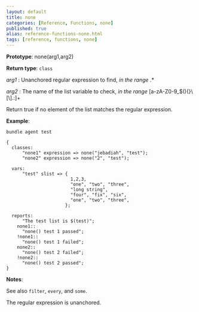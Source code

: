 ```yaml
---
layout: default
title: none
categories: [Reference, Functions, none]
published: true
alias: reference-functions-none.html
tags: [reference, functions, none]
---
```




**Prototype**: none(arg1,arg2) 

**Return type**: `class`

  
 *arg1* : Unanchored regular expression to find, *in the range* .\*
  
 *arg2* : The name of the list variable to check, *in the range*
[a-zA-Z0-9\_\$(){}\\[\\].:]+   

Return true if no element of the list matches the regular expression.

**Example**:  
   

```cf3
bundle agent test

{
  classes:
      "none1" expression => none("jebadiah", "test");
      "none2" expression => none("2", "test");

  vars:
      "test" slist => {
                        1,2,3,
                        "one", "two", "three",
                        "long string",
                        "four", "fix", "six",
                        "one", "two", "three",
                      };

  reports:
      "The test list is $(test)";
    none1::
      "none() test 1 passed";
    !none1::
      "none() test 1 failed";
    none2::
      "none() test 2 failed";
    !none2::
      "none() test 2 passed";
}
```

**Notes**:  
   
See also `filter`, `every`, and `some`.

The regular expression is unanchored.
